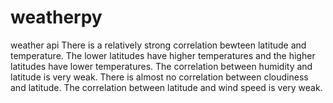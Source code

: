 # weatherpy
weather api
There is a relatively strong correlation bewteen latitude and temperature. The lower latitudes have higher temperatures and the higher latitudes have lower temperatures.
The correlation between humidity and latitude is very weak.
There is almost no correlation between cloudiness and latitude.
The correlation between latitude and wind speed is very weak.
